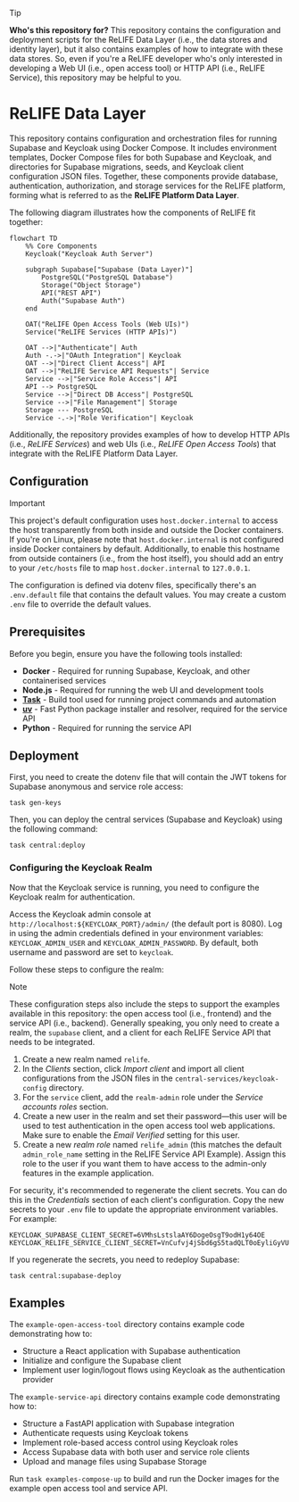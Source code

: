 > [!TIP]
> **Who's this repository for?** This repository contains the configuration and deployment scripts for the ReLIFE Data Layer (i.e., the data stores and identity layer), but it also contains examples of how to integrate with these data stores. So, even if you're a ReLIFE developer who's only interested in developing a Web UI (i.e., open access tool) or HTTP API (i.e., ReLIFE Service), this repository may be helpful to you.

# ReLIFE Data Layer

This repository contains configuration and orchestration files for running Supabase and Keycloak using Docker Compose. It includes environment templates, Docker Compose files for both Supabase and Keycloak, and directories for Supabase migrations, seeds, and Keycloak client configuration JSON files. Together, these components provide database, authentication, authorization, and storage services for the ReLIFE platform, forming what is referred to as the **ReLIFE Platform Data Layer**.

The following diagram illustrates how the components of ReLIFE fit together:

```mermaid
flowchart TD
    %% Core Components
    Keycloak("Keycloak Auth Server")
    
    subgraph Supabase["Supabase (Data Layer)"]
        PostgreSQL("PostgreSQL Database")
        Storage("Object Storage")
        API("REST API")
        Auth("Supabase Auth")
    end
    
    OAT("ReLIFE Open Access Tools (Web UIs)")
    Service("ReLIFE Services (HTTP APIs)")
    
    OAT -->|"Authenticate"| Auth
    Auth -.->|"OAuth Integration"| Keycloak
    OAT -->|"Direct Client Access"| API
    OAT -->|"ReLIFE Service API Requests"| Service
    Service -->|"Service Role Access"| API
    API --> PostgreSQL
    Service -->|"Direct DB Access"| PostgreSQL
    Service -->|"File Management"| Storage
    Storage --- PostgreSQL
    Service -.->|"Role Verification"| Keycloak
```

Additionally, the repository provides examples of how to develop HTTP APIs (i.e., _ReLIFE Services_) and web UIs (i.e., _ReLIFE Open Access Tools_) that integrate with the ReLIFE Platform Data Layer.

## Configuration

> [!IMPORTANT]
> This project's default configuration uses `host.docker.internal` to access the host transparently from both inside and outside the Docker containers. If you're on Linux, please note that `host.docker.internal` is not configured inside Docker containers by default. Additionally, to enable this hostname from outside containers (i.e., from the host itself), you should add an entry to your `/etc/hosts` file to map `host.docker.internal` to `127.0.0.1`.

The configuration is defined via dotenv files, specifically there's an `.env.default` file that contains the default values. You may create a custom `.env` file to override the default values.

## Prerequisites

Before you begin, ensure you have the following tools installed:

- **Docker** - Required for running Supabase, Keycloak, and other containerised services
- **Node.js** - Required for running the web UI and development tools
- [**Task**](https://taskfile.dev/installation/) - Build tool used for running project commands and automation
- [**uv**](https://github.com/astral-sh/uv) - Fast Python package installer and resolver, required for the service API
- **Python** - Required for running the service API

## Deployment

First, you need to create the dotenv file that will contain the JWT tokens for Supabase anonymous and service role access:

```console
task gen-keys
```

Then, you can deploy the central services (Supabase and Keycloak) using the following command:

```console
task central:deploy
```

### Configuring the Keycloak Realm

Now that the Keycloak service is running, you need to configure the Keycloak realm for authentication.

Access the Keycloak admin console at `http://localhost:${KEYCLOAK_PORT}/admin/` (the default port is 8080). Log in using the admin credentials defined in your environment variables: `KEYCLOAK_ADMIN_USER` and `KEYCLOAK_ADMIN_PASSWORD`. By default, both username and password are set to `keycloak`.

Follow these steps to configure the realm:

> [!NOTE]
> These configuration steps also include the steps to support the examples available in this repository: the open access tool (i.e., frontend) and the service API (i.e., backend). Generally speaking, you only need to create a realm, the `supabase` client, and a client for each ReLIFE Service API that needs to be integrated.

1. Create a new realm named `relife`.
2. In the _Clients_ section, click _Import client_ and import all client configurations from the JSON files in the `central-services/keycloak-config` directory.
3. For the `service` client, add the `realm-admin` role under the _Service accounts roles_ section.
4. Create a new user in the realm and set their password—this user will be used to test authentication in the open access tool web applications. Make sure to enable the _Email Verified_ setting for this user.
5. Create a new _realm role_ named `relife_admin` (this matches the default `admin_role_name` setting in the ReLIFE Service API Example). Assign this role to the user if you want them to have access to the admin-only features in the example application.

For security, it's recommended to regenerate the client secrets. You can do this in the _Credentials_ section of each client's configuration. Copy the new secrets to your `.env` file to update the appropriate environment variables. For example:

```dotenv
KEYCLOAK_SUPABASE_CLIENT_SECRET=6VMhsLstslaAY6DogeOsgT9odH1y64OE
KEYCLOAK_RELIFE_SERVICE_CLIENT_SECRET=VnCufvj4jSbd6gS5tadQLT0oEyliGyVU
```

If you regenerate the secrets, you need to redeploy Supabase:

```console
task central:supabase-deploy
```

## Examples

The `example-open-access-tool` directory contains example code demonstrating how to:

- Structure a React application with Supabase authentication
- Initialize and configure the Supabase client
- Implement user login/logout flows using Keycloak as the authentication provider

The `example-service-api` directory contains example code demonstrating how to:

- Structure a FastAPI application with Supabase integration
- Authenticate requests using Keycloak tokens
- Implement role-based access control using Keycloak roles
- Access Supabase data with both user and service role clients
- Upload and manage files using Supabase Storage

Run `task examples-compose-up` to build and run the Docker images for the example open access tool and service API.